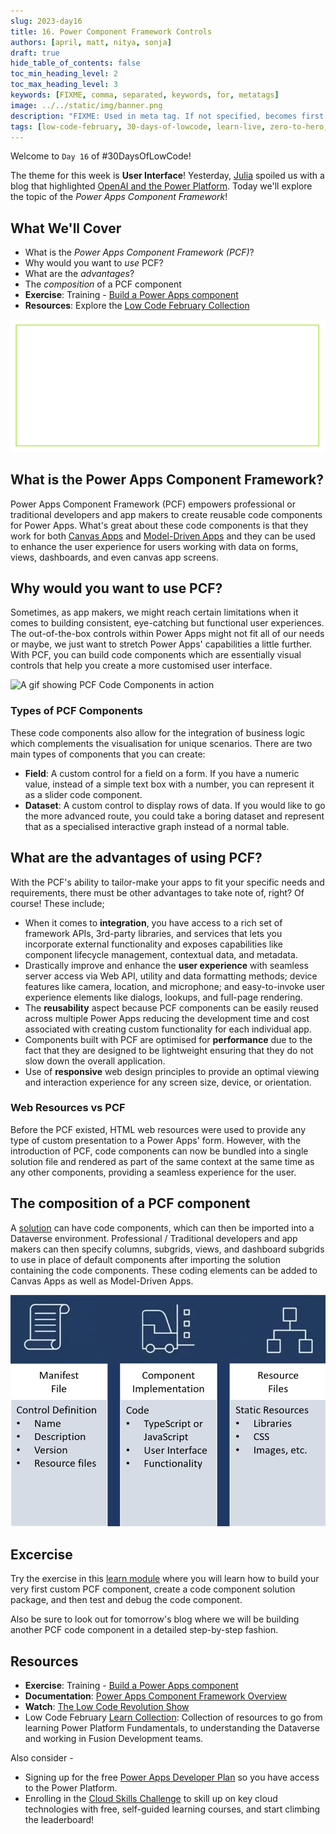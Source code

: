 ```yaml
---
slug: 2023-day16
title: 16. Power Component Framework Controls
authors: [april, matt, nitya, sonja]
draft: true
hide_table_of_contents: false
toc_min_heading_level: 2
toc_max_heading_level: 3
keywords: [FIXME, comma, separated, keywords, for, metatags]
image: ../../static/img/banner.png
description: "FIXME: Used in meta tag. If not specified, becomes first line of Markdown" 
tags: [low-code-february, 30-days-of-lowcode, learn-live, zero-to-hero, ask-the-expert,fusion-teams, power-platform]
---
```


<head>
  <meta name="twitter:url" 
    content="https://microsoft.github.io/Low-Code/blog/slug-FIXME" />
  <meta name="twitter:title" 
    content="FIXME: Title Of Post" />
  <meta name="twitter:description" 
    content="FIXME: Post Description" />
  <meta name="twitter:image" 
    content="FIXME: Post Image" />
  <meta name="twitter:card" content="summary_large_image" />
  <meta name="twitter:creator" 
    content="@nitya" />
  <meta name="twitter:site" content="@AzureAdvocates" /> 
  <link rel="canonical" 
    href="https://microsoft.github.io/Low-Code/blog/slug-FIXME" />
</head>

Welcome to `Day 16` of #30DaysOfLowCode!

The theme for this week is **User Interface**! Yesterday, [Julia](https://github.com/juliajuju93) spoiled us with a blog that highlighted [OpenAI and the Power Platform](https://microsoft.github.io/Low-Code/blog/2023-day15). Today we'll explore the topic of the *Power Apps Component Framework*! 

## What We'll Cover
 * What is the *Power Apps Component Framework (PCF)*?
 * Why would you want to *use* PCF?
 * What are the *advantages*?
 * The *composition* of a PCF component
 * **Exercise**: Training - [Build a Power Apps component](https://aka.ms/LCF/BuildPCF)
 * **Resources**: Explore the [Low Code February Collection](https://aka.ms/lowcode-february/collection)

<!-- FIXME: banner image -->
![Empty Banner Placeholder](../../../static/img/banner.png)


<!-- ************************************* -->
<!--  AUTHORS: ONLY UPDATE BELOW THIS LINE -->
<!-- ************************************* -->

## What is the Power Apps Component Framework?

Power Apps Component Framework (PCF) empowers professional or traditional developers and app makers to create reusable code components for Power Apps. What's great about these code components is that they work for both [Canvas Apps](https://aka.ms/LCF/Components4Canvas) and [Model-Driven Apps](https://aka.ms/LCF/Components4ModelDriven) and they can be used to enhance the user experience for users working with data on forms, views, dashboards, and even canvas app screens. 

## Why would you want to use PCF?

Sometimes, as app makers, we might reach certain limitations when it comes to building consistent, eye-catching but functional user experiences. The out-of-the-box controls within Power Apps might not fit all of our needs or maybe, we just want to stretch Power Apps' capabilities a little further. With PCF, you can build code components which are essentially visual controls that help you create a more customised user interface.

![A gif showing PCF Code Components in action](./code-components.gif)

### Types of PCF Components

These code components also allow for the integration of business logic which complements the visualisation for unique scenarios. There are two main types of components that you can create:

 * **Field**: A custom control for a field on a form. If you have a numeric value, instead of a simple text box with a number, you can represent it as a slider code component.
 * **Dataset**: A custom control to display rows of data. If you would like to go the more advanced route, you could take a boring dataset and represent that as a specialised interactive graph instead of a normal table. 

## What are the advantages of using PCF?
With the PCF's ability to tailor-make your apps to fit your specific needs and requirements, there must be other advantages to take note of, right? Of course! These include;

 * When it comes to **integration**, you have access to a rich set of framework APIs, 3rd-party libraries, and services that lets you incorporate external functionality and exposes capabilities like component lifecycle management, contextual data, and metadata.
 * Drastically improve and enhance the **user experience** with seamless server access via Web API, utility and data formatting methods; device features like camera, location, and microphone; and easy-to-invoke user experience elements like dialogs, lookups, and full-page rendering.
 * The **reusability** aspect because PCF components can be easily reused across multiple Power Apps reducing the development time and cost associated with creating custom functionality for each individual app.
 * Components built with PCF are optimised for **performance** due to the fact that they are designed to be lightweight ensuring that they do not slow down the overall application.
 * Use of **responsive** web design principles to provide an optimal viewing and interaction experience for any screen size, device, or orientation.

### Web Resources vs PCF

Before the PCF existed, HTML web resources were used to provide any type of custom presentation to a Power Apps' form. However, with the introduction of PCF, code components can now be bundled into a single solution file and rendered as part of the same context at the same time as any other components, providing a seamless experience for the user.

## The composition of a PCF component

A [solution](https://aka.ms/LCF/SolutionConcepts) can have code components, which can then be imported into a Dataverse environment. Professional / Traditional developers and app makers can then specify columns, subgrids, views, and dashboard subgrids to use in place of default components after importing the solution containing the code components. These coding elements can be added to Canvas Apps as well as Model-Driven Apps.

![Image showing the 3 main key areas of a PCF Component](./PCF-KeyAreas.png)

## Excercise

Try the exercise in this [learn module](https://aka.ms/LCF/BuildPCF) where you will learn how to build your very first custom PCF component, create a code component solution package, and then test and debug the code component.

Also be sure to look out for tomorrow's blog where we will be building another PCF code component in a detailed step-by-step fashion. 

## Resources

* **Exercise**: Training - [Build a Power Apps component](https://aka.ms/LCF/BuildPCF)
* **Documentation**: [Power Apps Component Framework Overview](https://aka.ms/LCF/PCFDocs)
* **Watch**: [The Low Code Revolution Show](https://learn.microsoft.com/en-us/shows/the-low-code-revolution/?wt.mc_id=82054_collection_webpage_ece&ns-enrollment-type=Collection&ns-enrollment-id=8q5jhr1y0jeqj6)
* Low Code February [Learn Collection](https://learn.microsoft.com/users/nityan/collections/xz6ehr2mx031y0?WT.mc_id=javascript-82212-ninarasi): Collection of resources to go from learning Power Platform Fundamentals, to understanding the Dataverse and working in Fusion Development teams.

Also consider -

* Signing up for the free [Power Apps Developer Plan](https://aka.ms/lowcode-february/devplan) so you have access to the Power Platform.
* Enrolling in the [Cloud Skills Challenge](https://aka.ms/lowcode-february/challenge) to skill up on key cloud technologies with free, self-guided learning courses, and start climbing the leaderboard!

